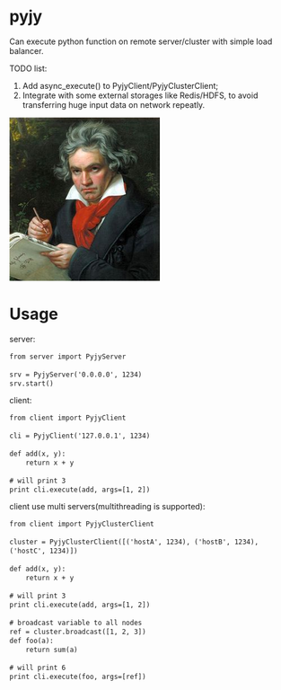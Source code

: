 # pyjy
Can execute python function on remote server/cluster with simple load balancer.

TODO list:

1. Add async_execute() to PyjyClient/PyjyClusterClient;
2. Integrate with some external storages like Redis/HDFS, to avoid transferring huge input data on network repeatly.


<img src="https://raw.githubusercontent.com/meteorx165/pyjy/master/beethoven.jpg"></img>

# Usage
server:

    from server import PyjyServer

    srv = PyjyServer('0.0.0.0', 1234)
    srv.start()
    
client:

    from client import PyjyClient
    
    cli = PyjyClient('127.0.0.1', 1234)
    
    def add(x, y):
        return x + y
    
    # will print 3
    print cli.execute(add, args=[1, 2])

client use multi servers(multithreading is supported):

    from client import PyjyClusterClient
    
    cluster = PyjyClusterClient([('hostA', 1234), ('hostB', 1234), ('hostC', 1234)])

    def add(x, y):
        return x + y
    
    # will print 3
    print cli.execute(add, args=[1, 2])
    
    # broadcast variable to all nodes
    ref = cluster.broadcast([1, 2, 3])
    def foo(a):
        return sum(a)
        
    # will print 6
    print cli.execute(foo, args=[ref])
